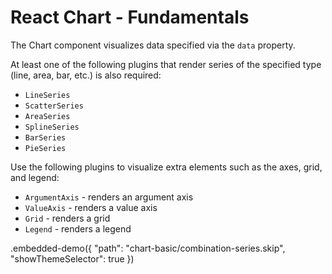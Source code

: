 # React Chart - Fundamentals

The Chart component visualizes data specified via the `data` property.

At least one of the following plugins that render series of the specified type (line, area, bar, etc.) is also required:

- `LineSeries`
- `ScatterSeries`
- `AreaSeries`
- `SplineSeries`
- `BarSeries`
- `PieSeries`

Use the following plugins to visualize extra elements such as the axes, grid, and legend:

- `ArgumentAxis` - renders an argument axis
- `ValueAxis` - renders a value axis
- `Grid` - renders a grid
- `Legend` - renders a legend

.embedded-demo({ "path": "chart-basic/combination-series.skip", "showThemeSelector": true })
